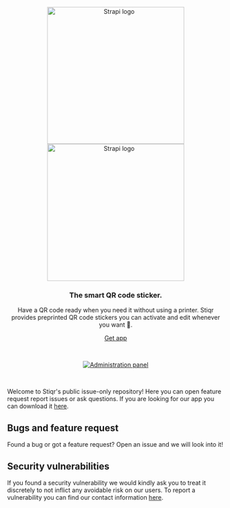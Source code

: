 <p align="center">
  <a href="https://strapi.io/#gh-light-mode-only">
    <img src="https://cdn.stiqr.me/stiqr_logo_light.svg" width="318px" alt="Strapi logo" />
  </a>
  <a href="https://stiqr.me/#gh-dark-mode-only">
    <img src="https://cdn.stiqr.me/stiqr_logo_dark.svg" width="318px" alt="Strapi logo" />
  </a>
</p>

<h3 align="center">The smart QR code sticker.</h3>
<p align="center">Have a QR code ready when you need it without using a printer. Stiqr provides preprinted QR code stickers you can activate and edit whenever you want 🤯.</p>

<p align="center">
  <a href="https://stiqr.me/download">
    Get app
  </a>
  <!-- Uncomment once the shop is implemented -->
  <!-- · <a href="https://stiqr.me/shop">Buy Stiqr's</a> -->
</p>

<br>

<p align="center">
  <a href="https://stiqr.me">
    <img src="https://cdn.stiqr.me/stiqr_%20previews.svg" alt="Administration panel" />
  </a>
</p>

<br>


Welcome to Stiqr's public issue-only repository! Here you can open feature request report issues or ask questions. If you are looking for our app you can download it [here](https://stiqr.me/download).


## Bugs and feature request

Found a bug or got a feature request? Open an issue and we will look into it!

## Security vulnerabilities

If you found a security vulnerability we would kindly ask you to treat it discretely to not inflict any avoidable risk on our users. To report a vulnerability you can find our contact information [here](https://stiqr.me/imprint). 
<!-- TODO: add twitter DM as option to report vulnerabilities -->
<!-- To report a vulnerability please send us a DM to "TODO: add twitter link" and we will treat it as fast as possible. -->
